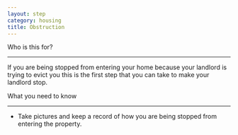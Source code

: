 ```yaml
---
layout: step
category: housing
title: Obstruction
---
```

<div class="intro">
  <div class="header"><i class="fa fa-fw fa-users" aria-hidden="true"></i> Who is this for?</div>
  <hr>
  <div class="content">
    <p>If you are being stopped from entering your home because your landlord is trying to evict you this is the first step that you can take to make your landlord stop.</p>
  </div>
</div>

<div class="summary">
  <div class="header"><i class="fa fa-fw fa-exclamation-circle" aria-hidden="true"></i> What you need to know</div>
  <hr>
  <div class="content">
    <ul class="fa-ul">
      <li><i class="fa-li fa fa-info-circle"></i>Take pictures and keep a record of how you are being stopped from entering the property.</li>
    </ul>
  </div>
</div>
